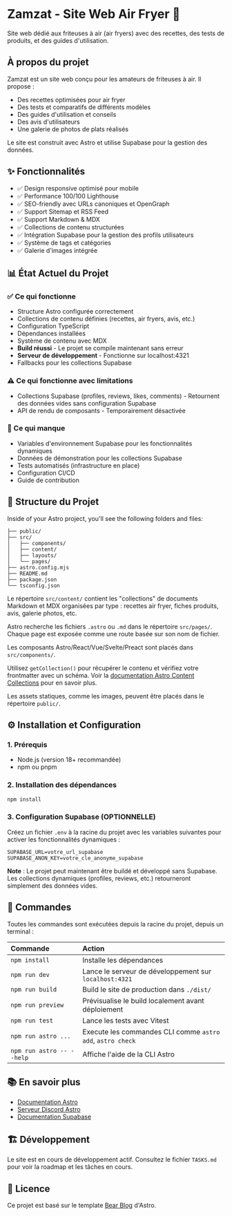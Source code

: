 # Zamzat - Site Web Air Fryer 🍟

Site web dédié aux friteuses à air (air fryers) avec des recettes, des tests de produits, et des guides d'utilisation.

## À propos du projet

Zamzat est un site web conçu pour les amateurs de friteuses à air. Il propose :
- Des recettes optimisées pour air fryer
- Des tests et comparatifs de différents modèles
- Des guides d'utilisation et conseils
- Des avis d'utilisateurs
- Une galerie de photos de plats réalisés

Le site est construit avec Astro et utilise Supabase pour la gestion des données.

## ✨ Fonctionnalités

- ✅ Design responsive optimisé pour mobile
- ✅ Performance 100/100 Lighthouse
- ✅ SEO-friendly avec URLs canoniques et OpenGraph
- ✅ Support Sitemap et RSS Feed
- ✅ Support Markdown & MDX
- ✅ Collections de contenu structurées
- ✅ Intégration Supabase pour la gestion des profils utilisateurs
- ✅ Système de tags et catégories
- ✅ Galerie d'images intégrée

## 📊 État Actuel du Projet

### ✅ Ce qui fonctionne
- Structure Astro configurée correctement
- Collections de contenu définies (recettes, air fryers, avis, etc.)
- Configuration TypeScript
- Dépendances installées
- Système de contenu avec MDX
- **Build réussi** - Le projet se compile maintenant sans erreur
- **Serveur de développement** - Fonctionne sur localhost:4321
- Fallbacks pour les collections Supabase

### ⚠️ Ce qui fonctionne avec limitations
- Collections Supabase (profiles, reviews, likes, comments) - Retournent des données vides sans configuration Supabase
- API de rendu de composants - Temporairement désactivée

### 🚧 Ce qui manque
- Variables d'environnement Supabase pour les fonctionnalités dynamiques
- Données de démonstration pour les collections Supabase
- Tests automatisés (infrastructure en place)
- Configuration CI/CD
- Guide de contribution

## 📁 Structure du Projet

Inside of your Astro project, you'll see the following folders and files:

```text
├── public/
├── src/
│   ├── components/
│   ├── content/
│   ├── layouts/
│   └── pages/
├── astro.config.mjs
├── README.md
├── package.json
└── tsconfig.json
```

Le répertoire `src/content/` contient les "collections" de documents Markdown et MDX organisées par type : recettes air fryer, fiches produits, avis, galerie photos, etc.

Astro recherche les fichiers `.astro` ou `.md` dans le répertoire `src/pages/`. Chaque page est exposée comme une route basée sur son nom de fichier.

Les composants Astro/React/Vue/Svelte/Preact sont placés dans `src/components/`.

Utilisez `getCollection()` pour récupérer le contenu et vérifiez votre frontmatter avec un schéma. Voir la [documentation Astro Content Collections](https://docs.astro.build/en/guides/content-collections/) pour en savoir plus.

Les assets statiques, comme les images, peuvent être placés dans le répertoire `public/`.

## ⚙️ Installation et Configuration

### 1. Prérequis
- Node.js (version 18+ recommandée)
- npm ou pnpm

### 2. Installation des dépendances
```bash
npm install
```

### 3. Configuration Supabase (OPTIONNELLE)
Créez un fichier `.env` à la racine du projet avec les variables suivantes pour activer les fonctionnalités dynamiques :

```env
SUPABASE_URL=votre_url_supabase
SUPABASE_ANON_KEY=votre_cle_anonyme_supabase
```

**Note** : Le projet peut maintenant être buildé et développé sans Supabase. Les collections dynamiques (profiles, reviews, etc.) retourneront simplement des données vides.

## 🧞 Commandes

Toutes les commandes sont exécutées depuis la racine du projet, depuis un terminal :

| Commande                  | Action                                              |
| :------------------------ | :-------------------------------------------------- |
| `npm install`             | Installe les dépendances                            |
| `npm run dev`             | Lance le serveur de développement sur `localhost:4321` |
| `npm run build`           | Build le site de production dans `./dist/`         |
| `npm run preview`         | Prévisualise le build localement avant déploiement |
| `npm run test`            | Lance les tests avec Vitest                        |
| `npm run astro ...`       | Execute les commandes CLI comme `astro add`, `astro check` |
| `npm run astro -- --help` | Affiche l'aide de la CLI Astro                     |

## 📚 En savoir plus

- [Documentation Astro](https://docs.astro.build)
- [Serveur Discord Astro](https://astro.build/chat)
- [Documentation Supabase](https://supabase.com/docs)

## 🏗️ Développement

Le site est en cours de développement actif. Consultez le fichier `TASKS.md` pour voir la roadmap et les tâches en cours.

## 📄 Licence

Ce projet est basé sur le template [Bear Blog](https://github.com/HermanMartinus/bearblog/) d'Astro.
